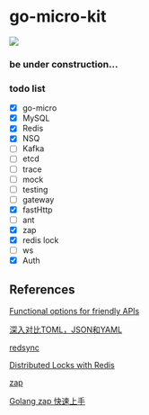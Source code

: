 # go-micro-kit
![](https://img.freepik.com/free-vector/construction-website-page-with-black-yellow-striped-borders_260559-362.jpg?size=626&ext=jpg)

### be under construction...
### todo list
- [x] go-micro
- [x] MySQL
- [x] Redis
- [x] NSQ
- [ ] Kafka
- [ ] etcd
- [ ] trace
- [ ] mock
- [ ] testing
- [ ] gateway
- [x] fastHttp
- [ ] ant
- [x] zap
- [x] redis lock
- [ ] ws
- [x] Auth

## References
[Functional options for friendly APIs](https://dave.cheney.net/2014/10/17/functional-options-for-friendly-apis)

[深入对比TOML，JSON和YAML](https://developer.aliyun.com/article/611301)

[redsync](https://github.com/go-redsync/redsync)

[Distributed Locks with Redis](https://redis.io/docs/manual/patterns/distributed-locks/)

[zap](https://github.com/uber-go/zap)

[Golang zap 快速上手](https://cloud.tencent.com/developer/article/2221660)
